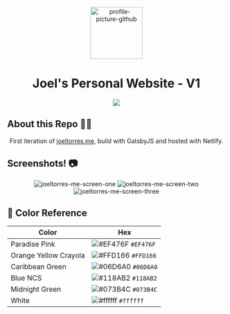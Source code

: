<p align="center">
 <a href="https://ibb.co/dgK9JMk"><img style="width: 120px; height: 120px" src="https://i.ibb.co/ws6Hrgp/profile-picture-github.png" alt="profile-picture-github" border="0">
  </a>
</p>
<h1 align="center">
  Joel's Personal Website - V1
</h1>

<div align="center">
  <img src="https://img.shields.io/netlify/b3f17b4f-99ef-4ce5-a670-e8f20e893232?color=06D6A0&style=for-the-badge" />
</div>

## About this Repo 👨‍💻

<p align="center">First iteration of <a href="www.joeltorres.me">joeltorres.me</a>, build with GatsbyJS and hosted with Netlify.</p>

## Screenshots! 📷

<p align="center">
  <img src="https://i.ibb.co/55R2wqp/joeltorres-me-screen-one.png" alt="joeltorres-me-screen-one">
  <img src="https://i.ibb.co/P6kj2Gc/joeltorres-me-screen-two.png" alt="joeltorres-me-screen-two">
  <img src="https://i.ibb.co/VvsTg2V/joeltorres-me-screen-threee.png" alt="joeltorres-me-screen-three">
</p>

## 🎨 Color Reference

| Color                  | Hex                                                                |
| ---------------------- | ------------------------------------------------------------------ |
| Paradise Pink          | ![#EF476F](https://via.placeholder.com/10/EF476F?text=+) `#EF476F` |
| Orange Yellow Crayola  | ![#FFD166](https://via.placeholder.com/10/FFD166?text=+) `#FFD166` |
| Caribbean Green        | ![#06D6A0](https://via.placeholder.com/10/06D6A0?text=+) `#06D6A0` |
| Blue NCS               | ![#118AB2](https://via.placeholder.com/10/118AB2?text=+) `#118AB2` |
| Midnight Green         | ![#073B4C](https://via.placeholder.com/10/073B4C?text=+) `#073B4C` |
| White                  | ![#ffffff](https://via.placeholder.com/10/ffffff?text=+) `#ffffff` |
